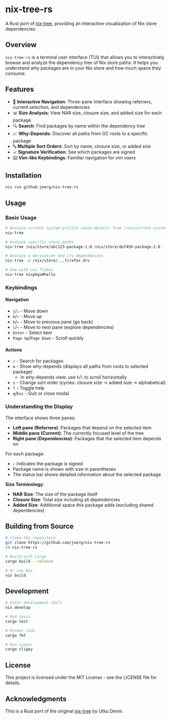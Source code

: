 # nix-tree-rs

A Rust port of [nix-tree](https://github.com/utdemir/nix-tree), providing an interactive visualization of Nix store dependencies.

## Overview

`nix-tree-rs` is a terminal user interface (TUI) that allows you to interactively browse and analyze the dependency tree of Nix store paths. It helps you understand why packages are in your Nix store and how much space they consume.

## Features

- 🌳 **Interactive Navigation**: Three-pane interface showing referrers, current selection, and dependencies
- 📊 **Size Analysis**: View NAR size, closure size, and added size for each package
- 🔍 **Search**: Find packages by name within the dependency tree
- 📈 **Why-Depends**: Discover all paths from GC roots to a specific package
- 🔤 **Multiple Sort Orders**: Sort by name, closure size, or added size
- ✓ **Signature Verification**: See which packages are signed
- ⌨️ **Vim-like Keybindings**: Familiar navigation for vim users

## Installation

```bash
nix run github:joerg/nix-tree-rs
```

## Usage

### Basic Usage

```bash
# Analyze current system profile (auto-detects from /run/current-system or ~/.nix-profile)
nix-tree

# Analyze specific store paths
nix-tree /nix/store/abc123-package-1.0 /nix/store/def456-package-2.0

# Analyze a derivation and its dependencies
nix-tree -d /nix/store/...firefox.drv

# Use with nix flakes
nix-tree nixpkgs#hello
```

### Keybindings

#### Navigation
- `j`/`↓` - Move down
- `k`/`↑` - Move up  
- `h`/`←` - Move to previous pane (go back)
- `l`/`→` - Move to next pane (explore dependencies)
- `Enter` - Select item
- `Page Up`/`Page Down` - Scroll quickly

#### Actions
- `/` - Search for packages
- `w` - Show why-depends (displays all paths from roots to selected package)
  - In why-depends view: use `h`/`l` to scroll horizontally
- `s` - Change sort order (cycles: closure size → added size → alphabetical)
- `?` - Toggle help
- `q`/`Esc` - Quit or close modal

### Understanding the Display

The interface shows three panes:
- **Left pane (Referrers)**: Packages that depend on the selected item
- **Middle pane (Current)**: The currently focused level of the tree
- **Right pane (Dependencies)**: Packages that the selected item depends on

For each package:
- `✓` indicates the package is signed
- Package name is shown with size in parentheses
- The status bar shows detailed information about the selected package

**Size Terminology**:
- **NAR Size**: The size of the package itself
- **Closure Size**: Total size including all dependencies
- **Added Size**: Additional space this package adds (excluding shared dependencies)

## Building from Source

```bash
# Clone the repository
git clone https://github.com/joerg/nix-tree-rs
cd nix-tree-rs

# Build with Cargo
cargo build --release

# Or use Nix
nix build
```

## Development

```bash
# Enter development shell
nix develop

# Run tests  
cargo test

# Format code
cargo fmt

# Run linter
cargo clippy
```

## License

This project is licensed under the MIT License - see the LICENSE file for details.

## Acknowledgments

This is a Rust port of the original [nix-tree](https://github.com/utdemir/nix-tree) by Utku Demir.
